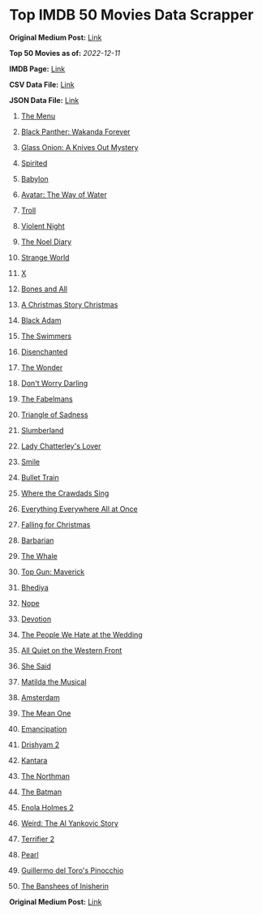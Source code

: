 # Top IMDB 50 Movies Data Scrapper

**Original Medium Post:** [Link](https://medium.com/@nishantsahoo/which-movie-should-i-watch-5c83a3c0f5b1) 

**Top 50 Movies as of:** _2022-12-11_

**IMDB Page:** [Link](http://www.imdb.com/search/title?release_date=2022,2022&title_type=feature)

**CSV Data File:** [Link](/Data/data.csv)

**JSON Data File:** [Link](/Data/data.json)

1. [The Menu](https://www.imdb.com/title/tt9764362/?ref_=adv_li_tt)

2. [Black Panther: Wakanda Forever](https://www.imdb.com/title/tt9114286/?ref_=adv_li_tt)

3. [Glass Onion: A Knives Out Mystery](https://www.imdb.com/title/tt11564570/?ref_=adv_li_tt)

4. [Spirited](https://www.imdb.com/title/tt10999120/?ref_=adv_li_tt)

5. [Babylon](https://www.imdb.com/title/tt10640346/?ref_=adv_li_tt)

6. [Avatar: The Way of Water](https://www.imdb.com/title/tt1630029/?ref_=adv_li_tt)

7. [Troll](https://www.imdb.com/title/tt11116912/?ref_=adv_li_tt)

8. [Violent Night](https://www.imdb.com/title/tt12003946/?ref_=adv_li_tt)

9. [The Noel Diary](https://www.imdb.com/title/tt13007592/?ref_=adv_li_tt)

10. [Strange World](https://www.imdb.com/title/tt10298840/?ref_=adv_li_tt)

11. [X](https://www.imdb.com/title/tt13560574/?ref_=adv_li_tt)

12. [Bones and All](https://www.imdb.com/title/tt10168670/?ref_=adv_li_tt)

13. [A Christmas Story Christmas](https://www.imdb.com/title/tt17220704/?ref_=adv_li_tt)

14. [Black Adam](https://www.imdb.com/title/tt6443346/?ref_=adv_li_tt)

15. [The Swimmers](https://www.imdb.com/title/tt8745676/?ref_=adv_li_tt)

16. [Disenchanted](https://www.imdb.com/title/tt1596342/?ref_=adv_li_tt)

17. [The Wonder](https://www.imdb.com/title/tt9288822/?ref_=adv_li_tt)

18. [Don't Worry Darling](https://www.imdb.com/title/tt10731256/?ref_=adv_li_tt)

19. [The Fabelmans](https://www.imdb.com/title/tt14208870/?ref_=adv_li_tt)

20. [Triangle of Sadness](https://www.imdb.com/title/tt7322224/?ref_=adv_li_tt)

21. [Slumberland](https://www.imdb.com/title/tt13320662/?ref_=adv_li_tt)

22. [Lady Chatterley's Lover](https://www.imdb.com/title/tt14369780/?ref_=adv_li_tt)

23. [Smile](https://www.imdb.com/title/tt15474916/?ref_=adv_li_tt)

24. [Bullet Train](https://www.imdb.com/title/tt12593682/?ref_=adv_li_tt)

25. [Where the Crawdads Sing](https://www.imdb.com/title/tt9411972/?ref_=adv_li_tt)

26. [Everything Everywhere All at Once](https://www.imdb.com/title/tt6710474/?ref_=adv_li_tt)

27. [Falling for Christmas](https://www.imdb.com/title/tt14715170/?ref_=adv_li_tt)

28. [Barbarian](https://www.imdb.com/title/tt15791034/?ref_=adv_li_tt)

29. [The Whale](https://www.imdb.com/title/tt13833688/?ref_=adv_li_tt)

30. [Top Gun: Maverick](https://www.imdb.com/title/tt1745960/?ref_=adv_li_tt)

31. [Bhediya](https://www.imdb.com/title/tt14099334/?ref_=adv_li_tt)

32. [Nope](https://www.imdb.com/title/tt10954984/?ref_=adv_li_tt)

33. [Devotion](https://www.imdb.com/title/tt7693316/?ref_=adv_li_tt)

34. [The People We Hate at the Wedding](https://www.imdb.com/title/tt9071456/?ref_=adv_li_tt)

35. [All Quiet on the Western Front](https://www.imdb.com/title/tt1016150/?ref_=adv_li_tt)

36. [She Said](https://www.imdb.com/title/tt14807308/?ref_=adv_li_tt)

37. [Matilda the Musical](https://www.imdb.com/title/tt3447590/?ref_=adv_li_tt)

38. [Amsterdam](https://www.imdb.com/title/tt10304142/?ref_=adv_li_tt)

39. [The Mean One](https://www.imdb.com/title/tt20853816/?ref_=adv_li_tt)

40. [Emancipation](https://www.imdb.com/title/tt12530246/?ref_=adv_li_tt)

41. [Drishyam 2](https://www.imdb.com/title/tt15501640/?ref_=adv_li_tt)

42. [Kantara](https://www.imdb.com/title/tt15327088/?ref_=adv_li_tt)

43. [The Northman](https://www.imdb.com/title/tt11138512/?ref_=adv_li_tt)

44. [The Batman](https://www.imdb.com/title/tt1877830/?ref_=adv_li_tt)

45. [Enola Holmes 2](https://www.imdb.com/title/tt14641788/?ref_=adv_li_tt)

46. [Weird: The Al Yankovic Story](https://www.imdb.com/title/tt17076046/?ref_=adv_li_tt)

47. [Terrifier 2](https://www.imdb.com/title/tt10403420/?ref_=adv_li_tt)

48. [Pearl](https://www.imdb.com/title/tt18925334/?ref_=adv_li_tt)

49. [Guillermo del Toro's Pinocchio](https://www.imdb.com/title/tt1488589/?ref_=adv_li_tt)

50. [The Banshees of Inisherin](https://www.imdb.com/title/tt11813216/?ref_=adv_li_tt)

**Original Medium Post:** [Link](https://medium.com/@nishantsahoo/which-movie-should-i-watch-5c83a3c0f5b1) 
